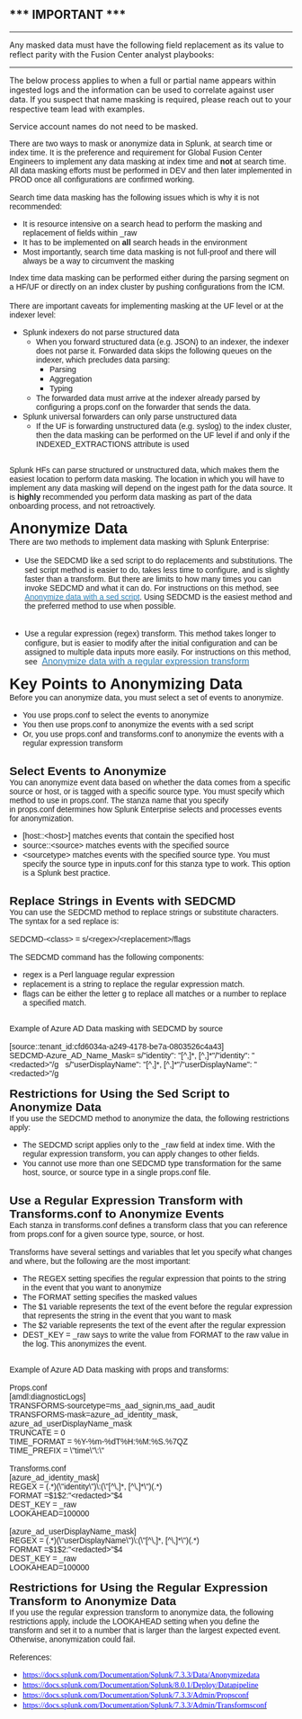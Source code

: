 ## *** IMPORTANT ***
****
Any masked data must have the following field replacement as its value to reflect parity with the Fusion Center analyst playbooks: **<redacted>**
***
 
The below process applies to when a full or partial name appears within ingested logs and the information can be used to correlate against user data. If you suspect that name masking is required, please reach out to your respective team lead with examples. 

Service account names do not need to be masked.

<p style="margin:0in;margin-bottom:.0001pt;font-size:16px;font-family:&quot;Calibri&quot;,sans-serif;"><span style="font-size:14px;">There are two ways to mask or anonymize data in Splunk, at search time or index time. It is the preference and requirement for Global Fusion Center Engineers to implement any data masking at index time and <strong>not</strong> at search time. All data masking efforts must be performed in DEV and then later implemented in PROD once all configurations are confirmed working.</span></p>
<p style="margin:0in;margin-bottom:.0001pt;font-size:16px;font-family:&quot;Calibri&quot;,sans-serif;"><span style="font-size:14px;">&nbsp;</span></p>
<p style="margin:0in;margin-bottom:.0001pt;font-size:16px;font-family:&quot;Calibri&quot;,sans-serif;"><span style="font-size:14px;">Search time data masking has the following issues which is why it is not recommended:</span></p>
<ul style="list-style-type: disc;margin-left:undefined;">
  <li><span style="font-family: Calibri, sans-serif; font-size: 14px;">It is resource intensive on a search head to perform the masking and replacement of fields within _raw&nbsp;</span></li>
  <li><span style="font-family: 
        Calibri,sans-serif;"><span style="font-size: 14px;">It has to be implemented on <strong>all</strong> search heads in the environment&nbsp;</span></span></li>
  <li><span style="font-family: 
        Calibri,sans-serif;"><span style="font-size: 14px;">Most importantly, search time data masking is not full-proof and there will always be a way to circumvent the masking</span></span></li>
</ul>
<p style="margin:0in;margin-bottom:.0001pt;font-size:16px;font-family:&quot;Calibri&quot;,sans-serif;"><span style="font-size:14px;">Index time data masking can be performed either during the parsing segment on a HF/UF or directly on an index cluster by pushing configurations from the ICM.&nbsp;</span></p>
<p style="margin:0in;margin-bottom:.0001pt;font-size:16px;font-family:&quot;Calibri&quot;,sans-serif;">
  <br>
</p>
<p style="margin:0in;margin-bottom:.0001pt;font-size:16px;font-family:&quot;Calibri&quot;,sans-serif;"><span style="font-size:14px;">There are important caveats for implementing masking at the UF level or at the indexer level:&nbsp;</span></p>
<ul style="list-style-type: disc;margin-left:undefined;">
  <li><span style="font-family: Calibri, sans-serif; font-size: 14px;">Splunk indexers do not parse structured data</span>
    <ol style="list-style-type: circle;">
      <li><span style="font-family: 
        Calibri,sans-serif;"><span style="font-family:;font-size:10.5pt;">When you forward structured data (e.g. JSON) to an indexer, the indexer does not parse it. Forwarded data skips the following queues on the indexer, which precludes data parsing:</span></span>
        <ul style="list-style-type: square;">
          <li><span style="font-family: 
        Calibri,sans-serif;"><span style="font-size: 14px;">Parsing</span></span></li>
          <li><span style="font-family: 
        Calibri,sans-serif;"><span style="font-size: 14px;">Aggregation</span></span></li>
          <li><span style="font-family: 
        Calibri,sans-serif;"><span style="font-size: 14px;">Typing</span></span></li>
        </ul>
      </li>
      <li><span style="font-family: 
        Calibri,sans-serif;"><span style="font-family:;font-size:10.5pt;">The forwarded data must arrive at the indexer already parsed by configuring a props.conf on the forwarder that sends the data.</span></span></li>
    </ol>
  </li>
  <li><span style="font-family: 
        Calibri,sans-serif;"><span style="font-size: 14px;">Splunk universal forwarders can only parse unstructured data</span></span>
    <ol style="list-style-type: circle;">
      <li><span style="font-size: 10.5pt; font-family: Calibri, sans-serif;">If the UF is forwarding unstructured data (e.g. syslog) to the index cluster, then the data masking can be performed on the UF level if and only if the INDEXED_EXTRACTIONS attribute is used &nbsp;</span></li>
    </ol>
  </li>
</ul>
<p style="margin:0in;margin-bottom:.0001pt;font-size:16px;font-family:&quot;Calibri&quot;,sans-serif;"><span style="font-size:14px;">&nbsp;</span></p>
<p style="margin:0in;margin-bottom:.0001pt;font-size:16px;font-family:&quot;Calibri&quot;,sans-serif;"><span style="font-size:14px;">Splunk HFs can parse structured or unstructured data, which makes them the easiest location to perform data masking. The location in which you will have to implement any data masking will depend on the ingest path for the data source. It is <strong>highly</strong> recommended you perform data masking as part of the data onboarding process, and not retroactively.</span></p>
<p style="margin:0in;margin-bottom:.0001pt;font-size:16px;font-family:&quot;Calibri&quot;,sans-serif;"><span style="font-size:15px;">&nbsp;</span></p>
<p style="margin:0in;margin-bottom:.0001pt;font-size:16px;font-family:&quot;Calibri&quot;,sans-serif;"><strong><span style="font-size:27px;">Anonymize Data</span></strong></p>
<p style="margin:0in;margin-bottom:.0001pt;font-size:16px;font-family:&quot;Calibri&quot;,sans-serif;"><span style="font-size:14px;">There are two methods to implement data masking with Splunk Enterprise:</span></p>
<div style="margin:0in;margin-bottom:.0001pt;font-size:16px;font-family:&quot;Calibri&quot;,sans-serif;">
  <ul style="margin-bottom:0in;list-style-type: disc;margin-left:undefined;">
    <li style="margin:0in;margin-bottom:.0001pt;font-size:16px;font-family:&quot;Calibri&quot;,sans-serif;"><span style="font-family: Calibri, sans-serif; font-size: 14px;">Use the SEDCMD like a sed script to do replacements and substitutions. The sed script method is easier to do, takes less time to configure, and is slightly faster than a transform. But there are limits to how many times you can invoke SEDCMD and what it can do. For instructions on this method, see 
        <a href="http://docs.splunk.com/Documentation/Splunk/7.3.3/Data/Anonymizedata#Anonymize_data_with_a_sed_script"><span style="color:#2A80B9;">Anonymize data with a sed script</span></a>. Using SEDCMD is the easiest method and the preferred method to use when possible.
      </span></li>
  </ul>
</div>
<p style="margin-top:0in;margin-right:0in;margin-bottom:.0001pt;margin-left:.5in;font-size:16px;font-family:&quot;Calibri&quot;,sans-serif;"><span style="font-family: 
        Calibri,sans-serif;"><span style="font-size:14px;color:black;">&nbsp;</span></span></p>
<div style="margin:0in;margin-bottom:.0001pt;font-size:16px;font-family:&quot;Calibri&quot;,sans-serif;">
  <ul style="margin-bottom:0in;list-style-type: disc;margin-left:undefined;">
    <li style="margin:0in;margin-bottom:.0001pt;font-size:16px;font-family:&quot;Calibri&quot;,sans-serif;"><span style="font-family: 
        Calibri,sans-serif;"><span style="font-size: 14px;">Use a regular expression (regex) transform. This method takes longer to configure, but is easier to modify after the initial configuration and can be assigned to multiple data inputs more easily. For instructions on this method, see</span>&nbsp;
        <a href="http://docs.splunk.com/Documentation/Splunk/7.3.3/Data/Anonymizedata#Anonymize_data_with_a_regular_expression_transform"><span style="color:#2A80B9;">Anonymize data with a regular expression transform</span></a>
      </span></li>
  </ul>
</div>
<p style="margin:0in;margin-bottom:.0001pt;font-size:16px;font-family:&quot;Calibri&quot;,sans-serif;"><span style="font-size: 14px; color: black; font-family: Calibri, sans-serif;">&nbsp;</span></p>
<p style="margin:0in;margin-bottom:.0001pt;font-size:16px;font-family:&quot;Calibri&quot;,sans-serif;"><strong><span style="font-size:27px;">Key Points to Anonymizing Data</span></strong></p>
<p style="margin:0in;margin-bottom:.0001pt;font-size:16px;font-family:&quot;Calibri&quot;,sans-serif; border-box;font-variant-ligatures: normal;font-variant-caps: normal;orphans: 2;text-align:start;widows: 2;-webkit-text-stroke-width: 0px;text-decoration-style: initial;text-decoration-color: initial;word-spacing:0px;"><span style="font-size:14px;">Before you can anonymize data, you must select a set of events to anonymize.</span></p>
<ul style="list-style-type: disc;margin-left:undefined;">
  <li><span style="font-family: Calibri, sans-serif; font-size: 14px;">You use props.conf to select the events to anonymize</span></li>
  <li><span style="font-family: 
        Calibri,sans-serif;"><span style="font-size: 14px;">You then use props.conf to anonymize the events with a sed script</span></span></li>
  <li><span style="font-family: 
        Calibri,sans-serif;"><span style="font-size: 14px;">Or, you use props.conf&nbsp;and transforms.conf to anonymize the events with a regular expression transform</span></span></li>
</ul>
<p style="margin:0in;margin-bottom:.0001pt;font-size:16px;font-family:&quot;Calibri&quot;,sans-serif;"><strong><span style="font-size:14px;color:#2D2D2D;">&nbsp;</span></strong></p>
<p style="margin:0in;margin-bottom:.0001pt;font-size:16px;font-family:&quot;Calibri&quot;,sans-serif;"><strong><span style="font-size:21px;">Select Events to Anonymize</span></strong></p>
<p style="margin:0in;margin-bottom:.0001pt;font-size:16px;font-family:&quot;Calibri&quot;,sans-serif;"><span style="font-size:14px;">You can anonymize event data based on whether the data comes from a specific source or host, or is tagged with a specific source type. You must specify which method to use in&nbsp;props.conf. The stanza name that you specify in&nbsp;props.conf&nbsp;determines how Splunk Enterprise selects and processes events for anonymization.</span></p>
<ul style="list-style-type: disc;margin-left:undefined;">
  <li><span style="font-family: Calibri, sans-serif; font-size: 14px;">[host::&lt;host&gt;] matches events that contain the specified host</span></li>
  <li><span style="font-family: 
        Calibri,sans-serif;"><span style="font-size: 14px;">source::&lt;source&gt;&nbsp;matches events with the specified source</span></span></li>
  <li><span style="font-family: Calibri, sans-serif; font-size: 14px;">&lt;sourcetype&gt; matches events with the specified source type. You must specify the source type in inputs.conf for this stanza type to work. This option is a Splunk best practice.</span></li>
</ul>
<p style="margin-top:0in;margin-right:0in;margin-bottom:.0001pt;margin-left:.5in;font-size:16px;font-family:&quot;Calibri&quot;,sans-serif;"><span style="font-size:14px;">&nbsp;</span></p>
<p style="margin:0in;margin-bottom:.0001pt;font-size:16px;font-family:&quot;Calibri&quot;,sans-serif;"><strong><span style="font-size:21px;">Replace Strings in Events with SEDCMD</span></strong></p>
<p style="margin:0in;margin-bottom:.0001pt;font-size:16px;font-family:&quot;Calibri&quot;,sans-serif; border-box;font-variant-ligatures: normal;font-variant-caps: normal;orphans: 2;text-align:start;widows: 2;-webkit-text-stroke-width: 0px;text-decoration-style: initial;text-decoration-color: initial;word-spacing:0px;"><span style="font-size:14px;">You can use the&nbsp;SEDCMD&nbsp;method to replace strings or substitute characters. The syntax for a&nbsp;sed&nbsp;replace is:</span></p>
<p style="margin:0in;margin-bottom:.0001pt;font-size:16px;font-family:&quot;Calibri&quot;,sans-serif;"><span style="font-size:14px;">&nbsp;</span></p>
<p style="margin:0in;margin-bottom:.0001pt;font-size:16px;font-family:&quot;Calibri&quot;,sans-serif; border-box;font-variant-ligatures: normal;font-variant-caps: normal;orphans: 2;text-align:start;widows: 2;-webkit-text-stroke-width: 0px;text-decoration-style: initial;text-decoration-color: initial;word-spacing:0px;"><span style="font-size:14px;">SEDCMD-&lt;class&gt; = s/&lt;regex&gt;/&lt;replacement&gt;/flags</span></p>
<p style="margin:0in;margin-bottom:.0001pt;font-size:16px;font-family:&quot;Calibri&quot;,sans-serif;"><span style="font-size:14px;">&nbsp;</span></p>
<p style="margin:0in;margin-bottom:.0001pt;font-size:16px;font-family:&quot;Calibri&quot;,sans-serif; border-box;font-variant-ligatures: normal;font-variant-caps: normal;orphans: 2;text-align:start;widows: 2;-webkit-text-stroke-width: 0px;text-decoration-style: initial;text-decoration-color: initial;word-spacing:0px;"><span style="font-size:14px;">The SEDCMD command has the following components:</span></p>
<ul style="list-style-type: disc;margin-left:undefined;">
  <li><span style="font-family: Calibri, sans-serif; font-size: 14px;">regex is a Perl language regular expression</span></li>
  <li><span style="font-family: 
        Calibri,sans-serif;"><span style="font-size: 14px;">replacement&nbsp;is a string to replace the regular expression match.</span></span></li>
  <li><span style="font-family: Calibri, sans-serif; font-size: 14px;">flags can be either the letter g to replace all matches or a number to replace a specified match.</span></li>
</ul>
<p style="margin:0in;margin-bottom:.0001pt;font-size:16px;font-family:&quot;Calibri&quot;,sans-serif;"><span style="font-size:14px;">&nbsp;</span></p>
<p style="margin:0in;margin-bottom:.0001pt;font-size:16px;font-family:&quot;Calibri&quot;,sans-serif;"><span style="font-size:14px;">Example of Azure AD Data masking with SEDCMD by source</span></p>
<p style="margin:0in;margin-bottom:.0001pt;font-size:16px;font-family:&quot;Calibri&quot;,sans-serif;"><span style="font-size:14px;">&nbsp;</span></p>
<p style="margin:0in;margin-bottom:.0001pt;font-size:16px;font-family:&quot;Calibri&quot;,sans-serif;"><span style="font-size:14px;">[source::tenant_id:cfd6034a-a249-4178-be7a-0803526c4a43]</span></p>
<p style="margin:0in;margin-bottom:.0001pt;font-size:16px;font-family:&quot;Calibri&quot;,sans-serif;"><span style="font-size:14px;">SEDCMD-Azure_AD_Name_Mask= s/"identity": "[^,]*, [^,]*"/"identity": "&lt;redacted&gt;"/g &nbsp; s/"userDisplayName": "[^,]*, [^,]*"/"userDisplayName": "&lt;redacted&gt;"/g</span></p>
<p style="margin:0in;margin-bottom:.0001pt;font-size:16px;font-family:&quot;Calibri&quot;,sans-serif;"><span style="font-size:14px;">&nbsp;</span></p>
<p style="margin:0in;margin-bottom:.0001pt;font-size:16px;font-family:&quot;Calibri&quot;,sans-serif;"><strong><span style="font-size:21px;">Restrictions for Using the Sed Script to Anonymize Data</span></strong></p>
<p style="margin:0in;margin-bottom:.0001pt;font-size:16px;font-family:&quot;Calibri&quot;,sans-serif; border-box;font-variant-ligatures: normal;font-variant-caps: normal;orphans: 2;text-align:start;widows: 2;-webkit-text-stroke-width: 0px;text-decoration-style: initial;text-decoration-color: initial;word-spacing:0px;"><span style="font-size:14px;">If you use the&nbsp;SEDCMD&nbsp;method to anonymize the data, the following restrictions apply:</span></p>
<ul style="list-style-type: disc;margin-left:undefined;">
  <li><span style="font-family: Calibri, sans-serif; font-size: 14px;">The SEDCMD script applies only to the _raw field at index time. With the regular expression transform, you can apply changes to other fields.</span></li>
  <li><span style="font-family: 
        Calibri,sans-serif;"><span style="font-size: 14px;">You cannot use more than one&nbsp;SEDCMD&nbsp;type transformation for the same host, source, or source type in a single&nbsp;props.conf&nbsp;file.</span></span></li>
</ul>
<p style="margin:0in;margin-bottom:.0001pt;font-size:16px;font-family:&quot;Calibri&quot;,sans-serif;"><span style="font-size:14px;">&nbsp;</span></p>
<p style="margin:0in;margin-bottom:.0001pt;font-size:16px;font-family:&quot;Calibri&quot;,sans-serif;"><strong><span style="font-size:21px;">Use a Regular Expression Transform with Transforms.conf to Anonymize Events</span></strong></p>
<p style="margin:0in;margin-bottom:.0001pt;font-size:16px;font-family:&quot;Calibri&quot;,sans-serif; border-box;font-variant-ligatures: normal;font-variant-caps: normal;orphans: 2;text-align:start;widows: 2;-webkit-text-stroke-width: 0px;text-decoration-style: initial;text-decoration-color: initial;word-spacing:0px;"><span style="font-size:14px;">Each stanza in&nbsp;transforms.conf&nbsp;defines a transform class that you can reference from&nbsp;props.conf&nbsp;for a given source type, source, or host.</span></p>
<p style="margin:0in;margin-bottom:.0001pt;font-size:16px;font-family:&quot;Calibri&quot;,sans-serif;"><span style="font-size:14px;">&nbsp;</span></p>
<p style="margin:0in;margin-bottom:.0001pt;font-size:16px;font-family:&quot;Calibri&quot;,sans-serif; border-box;font-variant-ligatures: normal;font-variant-caps: normal;orphans: 2;text-align:start;widows: 2;-webkit-text-stroke-width: 0px;text-decoration-style: initial;text-decoration-color: initial;word-spacing:0px;"><span style="font-size:14px;">Transforms have several settings and variables that let you specify what changes and where, but the following are the most important:</span></p>
<ul style="list-style-type: disc;margin-left:undefined;">
  <li><span style="font-family: Calibri, sans-serif; font-size: 14px;">The REGEX setting specifies the regular expression that points to the string in the event that you want to anonymize</span></li>
  <li><span style="font-family: 
        Calibri,sans-serif;"><span style="font-size: 14px;">The&nbsp;FORMAT&nbsp;setting specifies the masked values</span></span></li>
  <li><span style="font-family: 
        Calibri,sans-serif;"><span style="font-size: 14px;">The&nbsp;$1&nbsp;variable represents the text of the event before the regular expression that represents the string in the event that you want to mask</span></span></li>
  <li><span style="font-family: 
        Calibri,sans-serif;"><span style="font-size: 14px;">The&nbsp;$2&nbsp;variable represents the text of the event after the regular expression</span></span></li>
  <li><span style="font-family: Calibri, sans-serif; font-size: 14px;">DEST_KEY = _raw says to write the value from FORMAT to the raw value in the log. This anonymizes the event.</span></li>
</ul>
<p style="margin:0in;margin-bottom:.0001pt;font-size:16px;font-family:&quot;Calibri&quot;,sans-serif;"><span style="font-size:14px;">&nbsp;</span></p>
<p style="margin:0in;margin-bottom:.0001pt;font-size:16px;font-family:&quot;Calibri&quot;,sans-serif;"><span style="font-size:14px;">Example of Azure AD Data masking with props and transforms:</span></p>
<p style="margin:0in;margin-bottom:.0001pt;font-size:16px;font-family:&quot;Calibri&quot;,sans-serif;"><span style="font-size:14px;">&nbsp;</span></p>
<p style="margin:0in;margin-bottom:.0001pt;font-size:16px;font-family:&quot;Calibri&quot;,sans-serif;"><span style="font-size:14px;">Props.conf</span></p>
<p style="margin:0in;margin-bottom:.0001pt;font-size:16px;font-family:&quot;Calibri&quot;,sans-serif;"><span style="font-size:14px;">[amdl:diagnosticLogs]</span></p>
<p style="margin:0in;margin-bottom:.0001pt;font-size:16px;font-family:&quot;Calibri&quot;,sans-serif;"><span style="font-size:14px;">TRANSFORMS-sourcetype=ms_aad_signin,ms_aad_audit</span></p>
<p style="margin:0in;margin-bottom:.0001pt;font-size:16px;font-family:&quot;Calibri&quot;,sans-serif;"><span style="font-size:14px;">TRANSFORMS-mask=azure_ad_identity_mask, azure_ad_userDisplayName_mask</span></p>
<p style="margin:0in;margin-bottom:.0001pt;font-size:16px;font-family:&quot;Calibri&quot;,sans-serif;"><span style="font-size:14px;">TRUNCATE = 0</span></p>
<p style="margin:0in;margin-bottom:.0001pt;font-size:16px;font-family:&quot;Calibri&quot;,sans-serif;"><span style="font-size:14px;">TIME_FORMAT = %Y-%m-%dT%H:%M:%S.%7QZ</span></p>
<p style="margin:0in;margin-bottom:.0001pt;font-size:16px;font-family:&quot;Calibri&quot;,sans-serif;"><span style="font-size:14px;">TIME_PREFIX = \"time\"\:\"</span></p>
<p style="margin:0in;margin-bottom:.0001pt;font-size:16px;font-family:&quot;Calibri&quot;,sans-serif;"><span style="font-size:14px;">&nbsp;</span></p>
<p style="margin:0in;margin-bottom:.0001pt;font-size:16px;font-family:&quot;Calibri&quot;,sans-serif;"><span style="font-size:14px;">Transforms.conf</span></p>
<p style="margin:0in;margin-bottom:.0001pt;font-size:16px;font-family:&quot;Calibri&quot;,sans-serif;"><span style="font-size:14px;">[azure_ad_identity_mask]</span></p>
<p style="margin:0in;margin-bottom:.0001pt;font-size:16px;font-family:&quot;Calibri&quot;,sans-serif;"><span style="font-size:14px;">REGEX = (.*)(\"identity\")\:(\"[^\,]*, [^\,]*\")(.*)</span></p>
<p style="margin:0in;margin-bottom:.0001pt;font-size:16px;font-family:&quot;Calibri&quot;,sans-serif;"><span style="font-size:14px;">FORMAT =$1$2:"&lt;redacted&gt;"$4</span></p>
<p style="margin:0in;margin-bottom:.0001pt;font-size:16px;font-family:&quot;Calibri&quot;,sans-serif;"><span style="font-size:14px;">DEST_KEY = _raw</span></p>
<p style="margin:0in;margin-bottom:.0001pt;font-size:16px;font-family:&quot;Calibri&quot;,sans-serif;"><span style="font-size:14px;">LOOKAHEAD=100000</span></p>
<p style="margin:0in;margin-bottom:.0001pt;font-size:16px;font-family:&quot;Calibri&quot;,sans-serif;"><span style="font-size:14px;">&nbsp;</span></p>
<p style="margin:0in;margin-bottom:.0001pt;font-size:16px;font-family:&quot;Calibri&quot;,sans-serif;"><span style="font-size:14px;">[azure_ad_userDisplayName_mask]</span></p>
<p style="margin:0in;margin-bottom:.0001pt;font-size:16px;font-family:&quot;Calibri&quot;,sans-serif;"><span style="font-size:14px;">REGEX = (.*)(\"userDisplayName\")\:(\"[^\,]*, [^\,]*\")(.*)</span></p>
<p style="margin:0in;margin-bottom:.0001pt;font-size:16px;font-family:&quot;Calibri&quot;,sans-serif;"><span style="font-size:14px;">FORMAT =$1$2:"&lt;redacted&gt;"$4</span></p>
<p style="margin:0in;margin-bottom:.0001pt;font-size:16px;font-family:&quot;Calibri&quot;,sans-serif;"><span style="font-size:14px;">DEST_KEY = _raw</span></p>
<p style="margin:0in;margin-bottom:.0001pt;font-size:16px;font-family:&quot;Calibri&quot;,sans-serif;"><span style="font-size:14px;">LOOKAHEAD=100000</span></p>
<p style="margin:0in;margin-bottom:.0001pt;font-size:16px;font-family:&quot;Calibri&quot;,sans-serif;"><span style="font-size:14px;">&nbsp;</span></p>
<p style="margin:0in;margin-bottom:.0001pt;font-size:16px;font-family:&quot;Calibri&quot;,sans-serif;"><strong><span style="font-size:21px;">Restrictions for Using the Regular Expression Transform to Anonymize Data</span></strong></p>
<p style="margin:0in;margin-bottom:.0001pt;font-size:16px;font-family:&quot;Calibri&quot;,sans-serif; border-box;font-variant-ligatures: normal;font-variant-caps: normal;orphans: 2;text-align:start;widows: 2;-webkit-text-stroke-width: 0px;text-decoration-style: initial;text-decoration-color: initial;word-spacing:0px;"><span style="font-size:14px;">If you use the regular expression transform to anonymize data, the following restrictions apply, include the LOOKAHEAD setting when you define the transform and set it to a number that is larger than the largest expected event. Otherwise, anonymization could fail.</span></p>
<p style="margin:0in;margin-bottom:.0001pt;font-size:16px;font-family:&quot;Calibri&quot;,sans-serif;"><span style="font-size:14px;">&nbsp;</span></p>
<p style="margin:0in;margin-bottom:.0001pt;font-size:16px;font-family:&quot;Calibri&quot;,sans-serif;"><span style="font-size:14px;">References:</span></p>
<ul style="list-style-type: disc;margin-left:undefined;">
  <li><span style="font-family:&quot;Times New Roman&quot;;">
      <a href="https://docs.splunk.com/Documentation/Splunk/7.3.3/Data/Anonymizedata"><span style="color:blue;">https://docs.splunk.com/Documentation/Splunk/7.3.3/Data/Anonymizedata</span></a>
    </span></li>
  <li><span style="font-family:&quot;Times New Roman&quot;;">
      <a href="https://docs.splunk.com/Documentation/Splunk/8.0.1/Deploy/Datapipeline"><span style="color:blue;">https://docs.splunk.com/Documentation/Splunk/8.0.1/Deploy/Datapipeline</span></a>
    </span></li>
  <li><span style="font-family:&quot;Times New Roman&quot;;">
      <a href="https://docs.splunk.com/Documentation/Splunk/7.3.3/Admin/Propsconf"><span style="color:blue;">https://docs.splunk.com/Documentation/Splunk/7.3.3/Admin/Propsconf</span></a>
    </span></li>
  <li><span style="font-family:&quot;Times New Roman&quot;;">
      <a href="https://docs.splunk.com/Documentation/Splunk/7.3.3/Admin/Transformsconf"><span style="color:blue;">https://docs.splunk.com/Documentation/Splunk/7.3.3/Admin/Transformsconf</span></a>
    </span></li>
</ul>


























































































































































































































